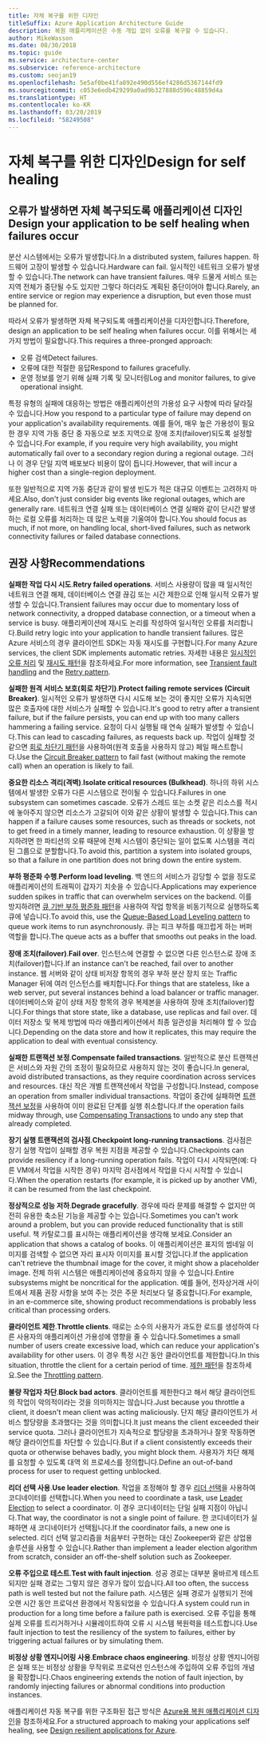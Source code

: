```yaml
---
title: 자체 복구를 위한 디자인
titleSuffix: Azure Application Architecture Guide
description: 복원 애플리케이션은 수동 개입 없이 오류를 복구할 수 있습니다.
author: MikeWasson
ms.date: 08/30/2018
ms.topic: guide
ms.service: architecture-center
ms.subservice: reference-architecture
ms.custom: seojan19
ms.openlocfilehash: 5e5af0be41fa892e490d556ef4286d5367144fd9
ms.sourcegitcommit: c053e6edb429299a0ad9b327888d596c48859d4a
ms.translationtype: HT
ms.contentlocale: ko-KR
ms.lasthandoff: 03/20/2019
ms.locfileid: "58249508"
---
```

# <a name="design-for-self-healing"></a><span data-ttu-id="8bab1-103">자체 복구를 위한 디자인</span><span class="sxs-lookup"><span data-stu-id="8bab1-103">Design for self healing</span></span>

## <a name="design-your-application-to-be-self-healing-when-failures-occur"></a><span data-ttu-id="8bab1-104">오류가 발생하면 자체 복구되도록 애플리케이션 디자인</span><span class="sxs-lookup"><span data-stu-id="8bab1-104">Design your application to be self healing when failures occur</span></span>

<span data-ttu-id="8bab1-105">분산 시스템에서는 오류가 발생합니다.</span><span class="sxs-lookup"><span data-stu-id="8bab1-105">In a distributed system, failures happen.</span></span> <span data-ttu-id="8bab1-106">하드웨어 고장이 발생할 수 있습니다.</span><span class="sxs-lookup"><span data-stu-id="8bab1-106">Hardware can fail.</span></span> <span data-ttu-id="8bab1-107">일시적인 네트워크 오류가 발생할 수 있습니다.</span><span class="sxs-lookup"><span data-stu-id="8bab1-107">The network can have transient failures.</span></span> <span data-ttu-id="8bab1-108">매우 드물게 서비스 또는 지역 전체가 중단될 수도 있지만 그렇다 하더라도 계획된 중단이어야 합니다.</span><span class="sxs-lookup"><span data-stu-id="8bab1-108">Rarely, an entire service or region may experience a disruption, but even those must be planned for.</span></span>

<span data-ttu-id="8bab1-109">따라서 오류가 발생하면 자체 복구되도록 애플리케이션을 디자인합니다.</span><span class="sxs-lookup"><span data-stu-id="8bab1-109">Therefore, design an application to be self healing when failures occur.</span></span> <span data-ttu-id="8bab1-110">이를 위해서는 세 가지 방법이 필요합니다.</span><span class="sxs-lookup"><span data-stu-id="8bab1-110">This requires a three-pronged approach:</span></span>

- <span data-ttu-id="8bab1-111">오류 검색</span><span class="sxs-lookup"><span data-stu-id="8bab1-111">Detect failures.</span></span>
- <span data-ttu-id="8bab1-112">오류에 대한 적절한 응답</span><span class="sxs-lookup"><span data-stu-id="8bab1-112">Respond to failures gracefully.</span></span>
- <span data-ttu-id="8bab1-113">운영 정보를 얻기 위해 실패 기록 및 모니터링</span><span class="sxs-lookup"><span data-stu-id="8bab1-113">Log and monitor failures, to give operational insight.</span></span>

<span data-ttu-id="8bab1-114">특정 유형의 실패에 대응하는 방법은 애플리케이션의 가용성 요구 사항에 따라 달라질 수 있습니다.</span><span class="sxs-lookup"><span data-stu-id="8bab1-114">How you respond to a particular type of failure may depend on your application's availability requirements.</span></span> <span data-ttu-id="8bab1-115">예를 들어, 매우 높은 가용성이 필요한 경우 지역 가동 중단 중 자동으로 보조 지역으로 장애 조치(failover)되도록 설정할 수 있습니다.</span><span class="sxs-lookup"><span data-stu-id="8bab1-115">For example, if you require very high availability, you might automatically fail over to a secondary region during a regional outage.</span></span> <span data-ttu-id="8bab1-116">그러나 이 경우 단일 지역 배포보다 비용이 많이 듭니다.</span><span class="sxs-lookup"><span data-stu-id="8bab1-116">However, that will incur a higher cost than a single-region deployment.</span></span>

<span data-ttu-id="8bab1-117">또한 일반적으로 지역 가동 중단과 같이 발생 빈도가 적은 대규모 이벤트는 고려하지 마세요.</span><span class="sxs-lookup"><span data-stu-id="8bab1-117">Also, don't just consider big events like regional outages, which are generally rare.</span></span> <span data-ttu-id="8bab1-118">네트워크 연결 실패 또는 데이터베이스 연결 실패와 같이 단시간 발생하는 로컬 오류를 처리하는 데 많은 노력을 기울여야 합니다.</span><span class="sxs-lookup"><span data-stu-id="8bab1-118">You should focus as much, if not more, on handling local, short-lived failures, such as network connectivity failures or failed database connections.</span></span>

## <a name="recommendations"></a><span data-ttu-id="8bab1-119">권장 사항</span><span class="sxs-lookup"><span data-stu-id="8bab1-119">Recommendations</span></span>

<span data-ttu-id="8bab1-120">**실패한 작업 다시 시도**.</span><span class="sxs-lookup"><span data-stu-id="8bab1-120">**Retry failed operations**.</span></span> <span data-ttu-id="8bab1-121">서비스 사용량이 많을 때 일시적인 네트워크 연결 해제, 데이터베이스 연결 끊김 또는 시간 제한으로 인해 일시적 오류가 발생할 수 있습니다.</span><span class="sxs-lookup"><span data-stu-id="8bab1-121">Transient failures may occur due to momentary loss of network connectivity, a dropped database connection, or a timeout when a service is busy.</span></span> <span data-ttu-id="8bab1-122">애플리케이션에 재시도 논리를 작성하여 일시적인 오류를 처리합니다.</span><span class="sxs-lookup"><span data-stu-id="8bab1-122">Build retry logic into your application to handle transient failures.</span></span> <span data-ttu-id="8bab1-123">많은 Azure 서비스의 경우 클라이언트 SDK는 자동 재시도를 구현합니다.</span><span class="sxs-lookup"><span data-stu-id="8bab1-123">For many Azure services, the client SDK implements automatic retries.</span></span> <span data-ttu-id="8bab1-124">자세한 내용은 [일시적인 오류 처리][transient-fault-handling] 및 [재시도 패턴][retry]을 참조하세요.</span><span class="sxs-lookup"><span data-stu-id="8bab1-124">For more information, see [Transient fault handling][transient-fault-handling] and the [Retry pattern][retry].</span></span>

<span data-ttu-id="8bab1-125">**실패한 원격 서비스 보호(회로 차단기)**.</span><span class="sxs-lookup"><span data-stu-id="8bab1-125">**Protect failing remote services (Circuit Breaker)**.</span></span> <span data-ttu-id="8bab1-126">일시적인 오류가 발생하면 다시 시도해 보는 것이 좋지만 오류가 지속되면 많은 호출자에 대한 서비스가 실패할 수 있습니다.</span><span class="sxs-lookup"><span data-stu-id="8bab1-126">It's good to retry after a transient failure, but if the failure persists, you can end up with too many callers hammering a failing service.</span></span> <span data-ttu-id="8bab1-127">요청이 다시 실행될 때 연속 실패가 발생할 수 있습니다.</span><span class="sxs-lookup"><span data-stu-id="8bab1-127">This can lead to cascading failures, as requests back up.</span></span> <span data-ttu-id="8bab1-128">작업이 실패할 것 같으면 [회로 차단기 패턴][circuit-breaker]을 사용하여(원격 호출을 사용하지 않고) 페일 패스트합니다.</span><span class="sxs-lookup"><span data-stu-id="8bab1-128">Use the [Circuit Breaker pattern][circuit-breaker] to fail fast (without making the remote call) when an operation is likely to fail.</span></span>

<span data-ttu-id="8bab1-129">**중요한 리소스 격리(격벽)**.</span><span class="sxs-lookup"><span data-stu-id="8bab1-129">**Isolate critical resources (Bulkhead)**.</span></span> <span data-ttu-id="8bab1-130">하나의 하위 시스템에서 발생한 오류가 다른 시스템으로 전이될 수 있습니다.</span><span class="sxs-lookup"><span data-stu-id="8bab1-130">Failures in one subsystem can sometimes cascade.</span></span> <span data-ttu-id="8bab1-131">오류가 스레드 또는 소켓 같은 리소스를 적시에 놓아주지 않으면 리소스가 고갈되어 이와 같은 상황이 발생할 수 있습니다.</span><span class="sxs-lookup"><span data-stu-id="8bab1-131">This can happen if a failure causes some resources, such as threads or sockets, not to get freed in a timely manner, leading to resource exhaustion.</span></span> <span data-ttu-id="8bab1-132">이 상황을 방지하려면 한 파티션의 오류 때문에 전체 시스템이 중단되는 일이 없도록 시스템을 격리된 그룹으로 분할합니다.</span><span class="sxs-lookup"><span data-stu-id="8bab1-132">To avoid this, partition a system into isolated groups, so that a failure in one partition does not bring down the entire system.</span></span>

<span data-ttu-id="8bab1-133">**부하 평준화 수행**.</span><span class="sxs-lookup"><span data-stu-id="8bab1-133">**Perform load leveling**.</span></span> <span data-ttu-id="8bab1-134">백 엔드의 서비스가 감당할 수 없을 정도로 애플리케이션의 트래픽이 갑자기 치솟을 수 있습니다.</span><span class="sxs-lookup"><span data-stu-id="8bab1-134">Applications may experience sudden spikes in traffic that can overwhelm services on the backend.</span></span> <span data-ttu-id="8bab1-135">이를 방지하려면 [큐 기반 부하 평준화 패턴][load-level]을 사용하여 작업 항목을 비동기적으로 실행하도록 큐에 넣습니다.</span><span class="sxs-lookup"><span data-stu-id="8bab1-135">To avoid this, use the [Queue-Based Load Leveling pattern][load-level] to queue work items to run asynchronously.</span></span> <span data-ttu-id="8bab1-136">큐는 피크 부하를 매끄럽게 하는 버퍼 역할을 합니다.</span><span class="sxs-lookup"><span data-stu-id="8bab1-136">The queue acts as a buffer that smooths out peaks in the load.</span></span>

<span data-ttu-id="8bab1-137">**장애 조치(failover)**.</span><span class="sxs-lookup"><span data-stu-id="8bab1-137">**Fail over**.</span></span> <span data-ttu-id="8bab1-138">인스턴스에 연결할 수 없으면 다른 인스턴스로 장애 조치(failover)합니다.</span><span class="sxs-lookup"><span data-stu-id="8bab1-138">If an instance can't be reached, fail over to another instance.</span></span> <span data-ttu-id="8bab1-139">웹 서버와 같이 상태 비저장 항목의 경우 부하 분산 장치 또는 Traffic Manager 뒤에 여러 인스턴스를 배치합니다.</span><span class="sxs-lookup"><span data-stu-id="8bab1-139">For things that are stateless, like a web server, put several instances behind a load balancer or traffic manager.</span></span> <span data-ttu-id="8bab1-140">데이터베이스와 같이 상태 저장 항목의 경우 복제본을 사용하여 장애 조치(failover)합니다.</span><span class="sxs-lookup"><span data-stu-id="8bab1-140">For things that store state, like a database, use replicas and fail over.</span></span> <span data-ttu-id="8bab1-141">데이터 저장소 및 복제 방법에 따라 애플리케이션에서 최종 일관성을 처리해야 할 수 있습니다.</span><span class="sxs-lookup"><span data-stu-id="8bab1-141">Depending on the data store and how it replicates, this may require the application to deal with eventual consistency.</span></span>

<span data-ttu-id="8bab1-142">**실패한 트랜잭션 보정**.</span><span class="sxs-lookup"><span data-stu-id="8bab1-142">**Compensate failed transactions**.</span></span> <span data-ttu-id="8bab1-143">일반적으로 분산 트랜잭션은 서비스와 자원 간의 조정이 필요하므로 사용하지 않는 것이 좋습니다.</span><span class="sxs-lookup"><span data-stu-id="8bab1-143">In general, avoid distributed transactions, as they require coordination across services and resources.</span></span> <span data-ttu-id="8bab1-144">대신 작은 개별 트랜잭션에서 작업을 구성합니다.</span><span class="sxs-lookup"><span data-stu-id="8bab1-144">Instead, compose an operation from smaller individual transactions.</span></span> <span data-ttu-id="8bab1-145">작업이 중간에 실패하면 [트랜잭션 보정][compensating-transactions]을 사용하여 이미 완료된 단계를 실행 취소합니다.</span><span class="sxs-lookup"><span data-stu-id="8bab1-145">If the operation fails midway through, use [Compensating Transactions][compensating-transactions] to undo any step that already completed.</span></span>

<span data-ttu-id="8bab1-146">**장기 실행 트랜잭션의 검사점**.</span><span class="sxs-lookup"><span data-stu-id="8bab1-146">**Checkpoint long-running transactions**.</span></span> <span data-ttu-id="8bab1-147">검사점은 장기 실행 작업이 실패할 경우 복원 지점을 제공할 수 있습니다.</span><span class="sxs-lookup"><span data-stu-id="8bab1-147">Checkpoints can provide resiliency if a long-running operation fails.</span></span> <span data-ttu-id="8bab1-148">작업이 다시 시작되면(예: 다른 VM에서 작업을 시작한 경우) 마지막 검사점에서 작업을 다시 시작할 수 있습니다.</span><span class="sxs-lookup"><span data-stu-id="8bab1-148">When the operation restarts (for example, it is picked up by another VM), it can be resumed from the last checkpoint.</span></span>

<span data-ttu-id="8bab1-149">**정상적으로 성능 저하**.</span><span class="sxs-lookup"><span data-stu-id="8bab1-149">**Degrade gracefully**.</span></span> <span data-ttu-id="8bab1-150">경우에 따라 문제를 해결할 수 없지만 여전히 유용한 축소된 기능을 제공할 수는 있습니다.</span><span class="sxs-lookup"><span data-stu-id="8bab1-150">Sometimes you can't work around a problem, but you can provide reduced functionality that is still useful.</span></span> <span data-ttu-id="8bab1-151">책 카탈로그를 표시하는 애플리케이션을 생각해 보세요.</span><span class="sxs-lookup"><span data-stu-id="8bab1-151">Consider an application that shows a catalog of books.</span></span> <span data-ttu-id="8bab1-152">이 애플리케이션은 표지의 썸네일 이미지를 검색할 수 없으면 자리 표시자 이미지를 표시할 것입니다.</span><span class="sxs-lookup"><span data-stu-id="8bab1-152">If the application can't retrieve the thumbnail image for the cover, it might show a placeholder image.</span></span> <span data-ttu-id="8bab1-153">전체 하위 시스템은 애플리케이션에 중요하지 않을 수 있습니다.</span><span class="sxs-lookup"><span data-stu-id="8bab1-153">Entire subsystems might be noncritical for the application.</span></span> <span data-ttu-id="8bab1-154">예를 들어, 전자상거래 사이트에서 제품 권장 사항을 보여 주는 것은 주문 처리보다 덜 중요합니다.</span><span class="sxs-lookup"><span data-stu-id="8bab1-154">For example, in an e-commerce site, showing product recommendations is probably less critical than processing orders.</span></span>

<span data-ttu-id="8bab1-155">**클라이언트 제한**.</span><span class="sxs-lookup"><span data-stu-id="8bab1-155">**Throttle clients**.</span></span> <span data-ttu-id="8bab1-156">때로는 소수의 사용자가 과도한 로드를 생성하여 다른 사용자의 애플리케이션 가용성에 영향을 줄 수 있습니다.</span><span class="sxs-lookup"><span data-stu-id="8bab1-156">Sometimes a small number of users create excessive load, which can reduce your application's availability for other users.</span></span> <span data-ttu-id="8bab1-157">이 경우 특정 시간 동안 클라이언트를 제한합니다.</span><span class="sxs-lookup"><span data-stu-id="8bab1-157">In this situation, throttle the client for a certain period of time.</span></span> <span data-ttu-id="8bab1-158">[제한 패턴][throttle]을 참조하세요.</span><span class="sxs-lookup"><span data-stu-id="8bab1-158">See the [Throttling pattern][throttle].</span></span>

<span data-ttu-id="8bab1-159">**불량 작업자 차단**.</span><span class="sxs-lookup"><span data-stu-id="8bab1-159">**Block bad actors**.</span></span> <span data-ttu-id="8bab1-160">클라이언트를 제한한다고 해서 해당 클라이언트의 작업이 악의적이라는 것을 의미하지는 않습니다.</span><span class="sxs-lookup"><span data-stu-id="8bab1-160">Just because you throttle a client, it doesn't mean client was acting maliciously.</span></span> <span data-ttu-id="8bab1-161">단지 해당 클라이언트가 서비스 할당량을 초과했다는 것을 의미합니다.</span><span class="sxs-lookup"><span data-stu-id="8bab1-161">It just means the client exceeded their service quota.</span></span> <span data-ttu-id="8bab1-162">그러나 클라이언트가 지속적으로 할당량을 초과하거나 잘못 작동하면 해당 클라이언트를 차단할 수 있습니다.</span><span class="sxs-lookup"><span data-stu-id="8bab1-162">But if a client consistently exceeds their quota or otherwise behaves badly, you might block them.</span></span> <span data-ttu-id="8bab1-163">사용자가 차단 해제를 요청할 수 있도록 대역 외 프로세스를 정의합니다.</span><span class="sxs-lookup"><span data-stu-id="8bab1-163">Define an out-of-band process for user to request getting unblocked.</span></span>

<span data-ttu-id="8bab1-164">**리더 선택 사용**.</span><span class="sxs-lookup"><span data-stu-id="8bab1-164">**Use leader election**.</span></span> <span data-ttu-id="8bab1-165">작업을 조정해야 할 경우 [리더 선택][leader-election]을 사용하여 코디네이터를 선택합니다.</span><span class="sxs-lookup"><span data-stu-id="8bab1-165">When you need to coordinate a task, use [Leader Election][leader-election] to select a coordinator.</span></span> <span data-ttu-id="8bab1-166">이 경우 코디네이터는 단일 실패 지점이 아닙니다.</span><span class="sxs-lookup"><span data-stu-id="8bab1-166">That way, the coordinator is not a single point of failure.</span></span> <span data-ttu-id="8bab1-167">한 코디네이터가 실패하면 새 코디네이터가 선택됩니다.</span><span class="sxs-lookup"><span data-stu-id="8bab1-167">If the coordinator fails, a new one is selected.</span></span> <span data-ttu-id="8bab1-168">리더 선택 알고리즘을 처음부터 구현하는 대신 Zookeeper와 같은 상업용 솔루션을 사용할 수 있습니다.</span><span class="sxs-lookup"><span data-stu-id="8bab1-168">Rather than implement a leader election algorithm from scratch, consider an off-the-shelf solution such as Zookeeper.</span></span>

<span data-ttu-id="8bab1-169">**오류 주입으로 테스트**.</span><span class="sxs-lookup"><span data-stu-id="8bab1-169">**Test with fault injection**.</span></span> <span data-ttu-id="8bab1-170">성공 경로는 대부분 올바르게 테스트되지만 실패 경로는 그렇지 않은 경우가 많이 있습니다.</span><span class="sxs-lookup"><span data-stu-id="8bab1-170">All too often, the success path is well tested but not the failure path.</span></span> <span data-ttu-id="8bab1-171">시스템은 실패 경로가 실행되기 전에 오랜 시간 동안 프로덕션 환경에서 작동되었을 수 있습니다.</span><span class="sxs-lookup"><span data-stu-id="8bab1-171">A system could run in production for a long time before a failure path is exercised.</span></span> <span data-ttu-id="8bab1-172">오류 주입을 통해 실제 오류를 트리거하거나 시뮬레이트하여 오류 시 시스템 복원력을 테스트합니다.</span><span class="sxs-lookup"><span data-stu-id="8bab1-172">Use fault injection to test the resiliency of the system to failures, either by triggering actual failures or by simulating them.</span></span>

<span data-ttu-id="8bab1-173">**비정상 상황 엔지니어링 사용**.</span><span class="sxs-lookup"><span data-stu-id="8bab1-173">**Embrace chaos engineering**.</span></span> <span data-ttu-id="8bab1-174">비정상 상황 엔지니어링은 실패 또는 비정상 상황을 무작위로 프로덕션 인스턴스에 주입하여 오류 주입의 개념을 확장합니다.</span><span class="sxs-lookup"><span data-stu-id="8bab1-174">Chaos engineering extends the notion of fault injection, by randomly injecting failures or abnormal conditions into production instances.</span></span>

<span data-ttu-id="8bab1-175">애플리케이션 자동 복구를 위한 구조화된 접근 방식은 [Azure용 복원 애플리케이션 디자인][resiliency-overview]을 참조하세요.</span><span class="sxs-lookup"><span data-stu-id="8bab1-175">For a structured approach to making your applications self healing, see [Design resilient applications for Azure][resiliency-overview].</span></span>

<!-- links -->

[circuit-breaker]: ../../patterns/circuit-breaker.md
[compensating-transactions]: ../../patterns/compensating-transaction.md
[leader-election]: ../../patterns/leader-election.md
[load-level]: ../../patterns/queue-based-load-leveling.md
[resiliency-overview]: ../../resiliency/index.md
[retry]: ../../patterns/retry.md
[throttle]: ../../patterns/throttling.md
[transient-fault-handling]: ../../best-practices/transient-faults.md
